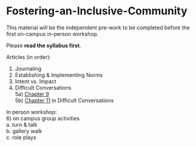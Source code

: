 # Fostering-an-Inclusive-Community

This material will be the independent pre-work to be completed before the first on-campus in-person workshop.

Please **read the syllabus first**.

Articles (in order):
1) Journaling
2) Establishing & Implementing Norms
3) Intent vs. Impact
4) Difficult Conversations  
5a) [Chapter 9](https://drive.google.com/a/launchacademy.co/file/d/0B4tJ99VNjsfSQ1lqY3ZoQW1WQ1k/view?usp=sharing)  
5b) [Chapter 11](https://drive.google.com/drive/folders/0B4tJ99VNjsfSRU1HektVTzdmbG8?usp=sharing) in Difficult Conversations

In person workshop:    
6) on campus group activities  
  a. turn & talk  
  b. gallery walk  
  c. role plays  
